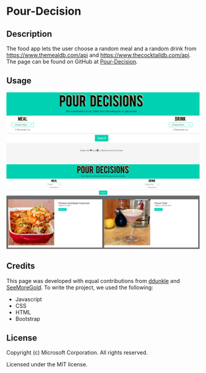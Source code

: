 # Pour-Decision
## Description
The food app lets the user choose a random meal and a random drink from https://www.themealdb.com/api and https://www.thecocktaildb.com/api. The page can be found on GitHub at [Pour-Decision](https://jrtwheeler.github.io/Pour-Decision/).
## Usage
![Web page](assets/images/website_2.png)
![Web page](assets/images/website_3.png)
## Credits
This page was developed with equal contributions from [ddunkle](https://github.com/ddunkle) and [SeeMoreGold](https://github.com/SeeMoreGold). To write the project, we used the following:
* Javascript
* CSS
* HTML
* Bootstrap
## License
Copyright (c) Microsoft Corporation. All rights reserved.

Licensed under the MIT license.